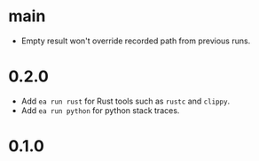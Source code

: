 # main

* Empty result won't override recorded path from previous runs.

# 0.2.0

* Add `ea run rust` for Rust tools such as `rustc` and `clippy`.
* Add `ea run python` for python stack traces.

# 0.1.0
